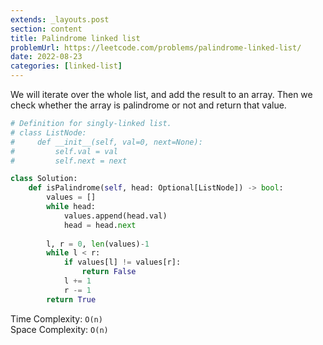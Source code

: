 ```yaml
---
extends: _layouts.post
section: content
title: Palindrome linked list
problemUrl: https://leetcode.com/problems/palindrome-linked-list/
date: 2022-08-23
categories: [linked-list]
---
```


We will iterate over the whole list, and add the result to an array. Then we check whether the array is palindrome or not and return that value.

```python
# Definition for singly-linked list.
# class ListNode:
#     def __init__(self, val=0, next=None):
#         self.val = val
#         self.next = next

class Solution:
    def isPalindrome(self, head: Optional[ListNode]) -> bool:
        values = []
        while head:
            values.append(head.val)
            head = head.next
        
        l, r = 0, len(values)-1
        while l < r:
            if values[l] != values[r]:
                return False
            l += 1
            r -= 1
        return True
```

Time Complexity: `O(n)` <br/>
Space Complexity: `O(n)`